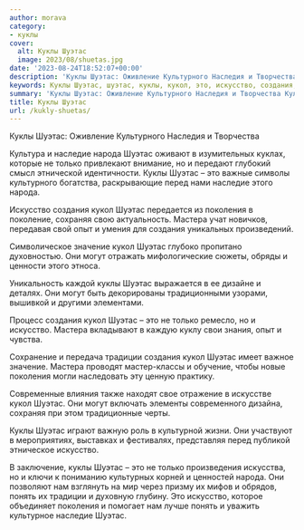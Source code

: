 ```yaml
---
author: morava
category:
- куклы
cover:
  alt: Куклы Шуэтас
  image: 2023/08/shuetas.jpg
date: '2023-08-24T18:52:07+00:00'
description: 'Куклы Шуэтас: Оживление Культурного Наследия и Творчества Культура и наследие народа Шуэтас оживают в изумительных куклах, которые не только привлекают...'
keywords: Куклы Шуэтас, шуэтас, куклы, кукол, это, искусство, создания, наследие, народа, только, поколения, мастера, могут, культурного, сохраняя, опыт
summary: 'Куклы Шуэтас: Оживление Культурного Наследия и Творчества Культура и наследие народа Шуэтас оживают в изумительных куклах, которые не только привлекают...'
title: Куклы Шуэтас
url: /kukly-shuetas/
---
```


Куклы Шуэтас: Оживление Культурного Наследия и Творчества

Культура и наследие народа Шуэтас оживают в изумительных куклах, которые не только привлекают внимание, но и передают глубокий смысл этнической идентичности. Куклы Шуэтас – это важные символы культурного богатства, раскрывающие перед нами наследие этого народа.

Искусство создания кукол Шуэтас передается из поколения в поколение, сохраняя свою актуальность. Мастера учат новичков, передавая свой опыт и умения для создания уникальных произведений.

Символическое значение кукол Шуэтас глубоко пропитано духовностью. Они могут отражать мифологические сюжеты, обряды и ценности этого этноса.

Уникальность каждой куклы Шуэтас выражается в ее дизайне и деталях. Они могут быть декорированы традиционными узорами, вышивкой и другими элементами.

Процесс создания кукол Шуэтас – это не только ремесло, но и искусство. Мастера вкладывают в каждую куклу свои знания, опыт и чувства.

Сохранение и передача традиции создания кукол Шуэтас имеет важное значение. Мастера проводят мастер-классы и обучение, чтобы новые поколения могли наследовать эту ценную практику.

Современные влияния также находят свое отражение в искусстве кукол Шуэтас. Они могут включать элементы современного дизайна, сохраняя при этом традиционные черты.

Куклы Шуэтас играют важную роль в культурной жизни. Они участвуют в мероприятиях, выставках и фестивалях, представляя перед публикой этническое искусство.

В заключение, куклы Шуэтас – это не только произведения искусства, но и ключи к пониманию культурных корней и ценностей народа. Они позволяют нам взглянуть на мир через призму их мифов и обрядов, понять их традиции и духовную глубину. Это искусство, которое объединяет поколения и помогает нам лучше понять и уважить культурное наследие Шуэтас.